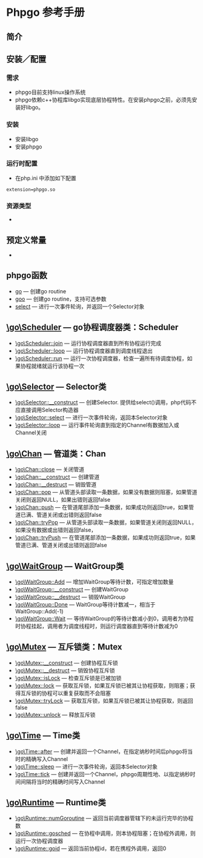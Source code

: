 # Phpgo 参考手册

## 简介
## 安装／配置
### 需求
- phpgo目前支持linux操作系统
- phpgo依赖c++协程库libgo实现底层协程特性。在安装phpgo之前，必须先安装好libgo。
### 安装
- 安装libgo
- 安装phpgo
### 运行时配置
- 在php.ini 中添加如下配置
```
extension=phpgo.so
```
### 资源类型
-
## 预定义常量
-
## phpgo函数
- [go](https://github.com/birdwyx/phpgo/md/go.md) — 创建go routine
- [goo](https://github.com/birdwyx/phpgo/md/go.md) — 创建go routine，支持可选参数
- [select](https://github.com/birdwyx/phpgo/md/select.md) — 进行一次事件轮询，并返回一个Selector对象

## [\go\Scheduler](https://github.com/birdwyx/phpgo/md/scheduler.md) — go协程调度器类：Scheduler
- [\go\Scheduler::join](https://github.com/birdwyx/phpgo/md/scheduler-join.md) — 运行协程调度器直到所有协程运行完成
- [\go\Scheduler::loop](https://github.com/birdwyx/phpgo/md/scheduler-loop.md) — 运行协程调度器直到调度线程退出
- [\go\Scheduler::run](https://github.com/birdwyx/phpgo/md/scheduler-run.md) — 运行一次协程调度器，检查一遍所有待调度协程，如果协程就绪就运行该协程一次

## [\go\Selector](https://github.com/birdwyx/phpgo/md/scheduler.md) — Selector类
- [\go\Selector::__construct](https://github.com/birdwyx/phpgo/md/selector-construct.md) — 创建Selector. 提供给select()调用，php代码不应直接调用Selector构造器
- [\go\Selector::select](https://github.com/birdwyx/phpgo/md/selector-select.md) — 进行一次事件轮询，返回本Selector对象
- [\go\Selector::loop](https://github.com/birdwyx/phpgo/md/selector-loop.md) — 运行事件轮询直到指定的Channel有数据加入或Channel关闭

## [\go\Chan](https://github.com/birdwyx/phpgo/md/chan.md) — 管道类：Chan
- [\go\Chan::close](https://github.com/birdwyx/phpgo/md/chan-close.md) — 关闭管道
- [\go\Chan::__construct](https://github.com/birdwyx/phpgo/md/chan-construct.md) — 创建管道
- [\go\Chan::__destruct](https://github.com/birdwyx/phpgo/md/chan-destruct.md) — 销毁管道
- [\go\Chan::pop](https://github.com/birdwyx/phpgo/md/chan-pop.md) — 从管道头部读取一条数据，如果没有数据则阻塞，如果管道关闭则返回NULL，如果出错则返回false
- [\go\Chan::push](https://github.com/birdwyx/phpgo/md/chan-push.md) — 在管道尾部添加一条数据，如果成功则返回true，如果管道已满、管道关闭或出错则返回false
- [\go\Chan::tryPop](https://github.com/birdwyx/phpgo/md/chan-trypop.md) — 从管道头部读取一条数据，如果管道关闭则返回NULL，如果没有数据或出错则返回false，
- [\go\Chan::tryPush](https://github.com/birdwyx/phpgo/md/chan-trypush.md) — 在管道尾部添加一条数据，如果成功则返回true，如果管道已满、管道关闭或出错则返回false

## [\go\WaitGroup](https://github.com/birdwyx/phpgo/md/waitgroup.md) — WaitGroup类
- [\go\WaitGroup::Add](https://github.com/birdwyx/phpgo/md/waitgroup-add.md) — 增加WaitGroup等待计数，可指定增加数量
- [\go\WaitGroup::__construct](https://github.com/birdwyx/phpgo/md/waitgroup-construct.md) — 创建WaitGroup
- [\go\WaitGroup::__destruct](https://github.com/birdwyx/phpgo/md/waitgroup-destruct.md) — 销毁WaitGroup
- [\go\WaitGroup::Done](https://github.com/birdwyx/phpgo/md/waitgroup-done.md) — WaitGroup等待计数减一，相当于WaitGroup::Add(-1)
- [\go\WaitGroup::Wait](https://github.com/birdwyx/phpgo/md/waitgroup-wait.md) — 等待WaitGroup的等待计数减小到0，调用者为协程时协程挂起，调用者为调度线程时，则运行调度器直到等待计数减为0

## [\go\Mutex](https://github.com/birdwyx/phpgo/md/mutex.md) — 互斥锁类：Mutex
- [\go\Mutex::__construct](https://github.com/birdwyx/phpgo/md/mutex-construct.md) — 创建协程互斥锁
- [\go\Mutex::__destruct](https://github.com/birdwyx/phpgo/md/mutex-destruct.md) — 销毁协程互斥锁
- [\go\Mutex::isLock](https://github.com/birdwyx/phpgo/md/mutex-islock.md) — 检查互斥锁是已被加锁
- [\go\Mutex::lock](https://github.com/birdwyx/phpgo/md/mutex-lock.md) — 获取互斥锁，如果互斥锁已被其让协程获取，则阻塞；获得互斥锁的协程可以重复获取而不会阻塞
- [\go\Mutex::tryLock](https://github.com/birdwyx/phpgo/md/mutex-trylock.md) — 获取互斥锁，如果互斥锁已被其让协程获取，则返回false
- [\go\Mutex::unlock](https://github.com/birdwyx/phpgo/md/mutex-unlock.md) — 释放互斥锁

## [\go\Time](https://github.com/birdwyx/phpgo/md/time.md) — Time类
- [\go\Time::after](https://github.com/birdwyx/phpgo/md/time-after.md) — 创建并返回一个Channel，在指定纳秒时间后phpgo将当时的精确写入Channel
- [\go\Time::sleep](https://github.com/birdwyx/phpgo/md/time-sleep.md) — 进行一次事件轮询，返回本Selector对象
- [\go\Time::tick](https://github.com/birdwyx/phpgo/md/time-tick.md) — 创建并返回一个Channel，phpgo周期性地、以指定纳秒时间间隔将当时的精确时间写入Channel

## [\go\Runtime](https://github.com/birdwyx/phpgo/md/runtime.md) — Runtime类
- [\go\Runtime::numGoroutine](https://github.com/birdwyx/phpgo/md/runtime-numGoroutine.md) — 返回当前调度器管辖下的未运行完毕的协程数
- [\go\Runtime::gosched](https://github.com/birdwyx/phpgo/md/runtime-gosched.md) — 在协程中调用，则本协程阻塞；在协程外调用，则运行一次协程调度器
- [\go\Runtime::goid](https://github.com/birdwyx/phpgo/md/runtime-goid.md) — 返回当前协程id，若在携程外调用，返回0
